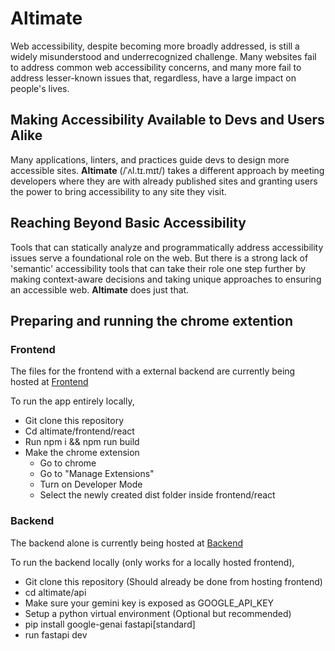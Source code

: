 # Altimate

Web accessibility, despite becoming more broadly addressed, is still a widely
misunderstood and underrecognized challenge. Many websites fail to address common
web accessibility concerns, and many more fail to address lesser-known issues
that, regardless, have a large impact on people's lives.

## Making Accessibility Available to Devs and Users Alike

Many applications, linters, and practices guide devs to design more accessible
sites. **Altimate** (/ˈʌl.tɪ.mɪt/) takes a different approach by meeting developers
where they are with already published sites and granting users the power to bring
accessibility to any site they visit.

## Reaching Beyond Basic Accessibility

Tools that can statically analyze and programmatically address accessibility issues
serve a foundational role on the web. But there is a strong lack of 'semantic'
accessibility tools that can take their role one step further by making context-aware
decisions and taking unique approaches to ensuring an accessible web. **Altimate**
does just that.

## Preparing and running the chrome extention

### Frontend

The files for the frontend with a external backend are currently being hosted at [Frontend]()

To run the app entirely locally,
- Git clone this repository
- Cd altimate/frontend/react
- Run npm i && npm run build
- Make the chrome extension
    - Go to chrome
    - Go to "Manage Extensions"
    - Turn on Developer Mode
    - Select the newly created dist folder inside frontend/react

### Backend 

The backend alone is currently being hosted at [Backend](https://altimate.onrender.com/)

To run the backend locally (only works for a locally hosted frontend),
- Git clone this repository (Should already be done from hosting frontend)
- cd altimate/api
- Make sure your gemini key is exposed as GOOGLE_API_KEY
- Setup a python virtual environment (Optional but recommended)
- pip install google-genai fastapi[standard]
- run fastapi dev
